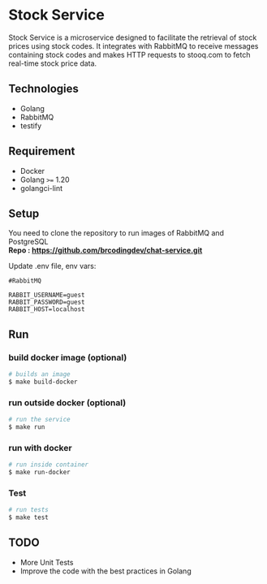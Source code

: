 # Stock Service

Stock Service is a microservice designed to facilitate the retrieval of stock prices using stock codes. It integrates with RabbitMQ to receive messages containing stock codes and makes HTTP requests to stooq.com to fetch real-time stock price data.

## Technologies
- Golang
- RabbitMQ
- testify

## Requirement
- Docker
- Golang `>=` 1.20
- golangci-lint

## Setup
You need to clone the repository to run images of RabbitMQ and PostgreSQL  <br />
<b>Repo : https://github.com/brcodingdev/chat-service.git </b>

Update .env file, env vars:

```
#RabbitMQ  

RABBIT_USERNAME=guest
RABBIT_PASSWORD=guest
RABBIT_HOST=localhost
```

## Run

### build docker image (optional)

```bash
# builds an image
$ make build-docker
```

### run outside docker (optional)

```bash
# run the service
$ make run
```

### run with docker

```bash
# run inside container
$ make run-docker
```

### Test

```bash
# run tests
$ make test
```

## TODO
- More Unit Tests
- Improve the code with the best practices in Golang